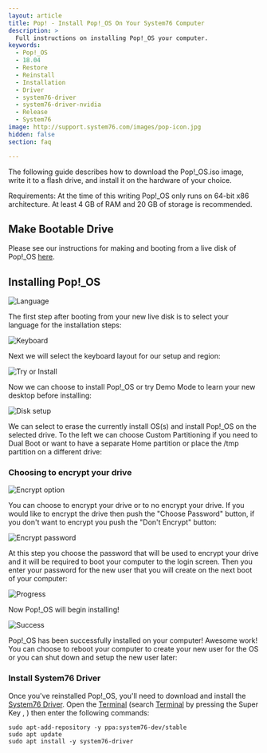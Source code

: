 ```yaml
---
layout: article
title: Pop! - Install Pop!_OS On Your System76 Computer
description: >
  Full instructions on installing Pop!_OS your computer.
keywords:
  - Pop!_OS
  - 18.04
  - Restore
  - Reinstall
  - Installation
  - Driver
  - system76-driver
  - system76-driver-nvidia
  - Release
  - System76
image: http://support.system76.com/images/pop-icon.jpg
hidden: false
section: faq

---
```



The following guide describes how to download the Pop!_OS.iso image, write it to a flash drive, and install it on the hardware of your choice.

Requirements: At the time of this writing Pop!_OS only runs on 64-bit x86 architecture. At least 4 GB of RAM and 20 GB of storage is recommended.

## Make Bootable Drive

Please see our instructions for making and booting from a live disk of Pop!_OS [here](/articles/live-disk/).

## Installing Pop!_OS

![Language](/images/install-pop2/1_language.png)

The first step after booting from your new live disk is to select your language for the installation steps:

![Keyboard](/images/install-pop2/2_keyboard.png)

Next we will select the keyboard layout for our setup and region:

![Try or Install](/images/install-pop2/3_try_or_install.png)

Now we can choose to install Pop!_OS or try Demo Mode to learn your new desktop before installing:

![Disk setup](/images/install-pop2/4_disk.png)

We can select to erase the currently install OS(s) and install Pop!_OS on the selected drive. To the left we can choose Custom Partitioning if you need to Dual Boot or want to have a separate Home partition or place the /tmp partition on a different drive:

### Choosing to encrypt your drive

![Encrypt option](/images/install-pop2/5_encrypt_notice.png)

You can choose to encrypt your drive or to no encrypt your drive. If you would like to encrypt the drive then push the "Choose Password" button, if you don't want to encrypt you push the "Don't Encrypt" button:

![Encrypt password](/images/install-pop2/6_encrypt_password.png)

At this step you choose the password that will be used to encrypt your drive and it will be required to boot your computer to the login screen. Then you enter your password for the new user that you will create on the next boot of your computer:

![Progress](/images/install-pop2/7_progress.png)

Now Pop!_OS will begin installing!

![Success](/images/install-pop2/8_success.png)

Pop!_OS has been successfully installed on your computer! Awesome work! You can choose to reboot your computer to create your new user for the OS or you can shut down and setup the new user later:

### Install System76 Driver

Once you've reinstalled Pop!_OS, you'll need to download and install the <u>System76 Driver</u>. Open the <u>Terminal</u> (search <u>Terminal</u> by pressing the Super Key <kbd><i class="fl-ubuntu"></i></kbd>, <kbd><span class="fl-pop-key"></span></kbd>) then enter the following commands:

```
sudo apt-add-repository -y ppa:system76-dev/stable
sudo apt update
sudo apt install -y system76-driver
```
